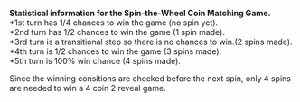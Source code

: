 **Statistical information for the Spin-the-Wheel Coin Matching Game.** <br />
  *1st turn has 1/4 chances to win the game (no spin yet).<br />
  *2nd turn has 1/2 chances to win the game (1 spin made).<br />
  *3rd turn is a transitional step so there is no chances to win.(2 spins made).<br />
  *4th turn is 1/2 chances to win the game (3 spins made).<br />
  *5th turn is 100% win chance (4 spins made).<br />

Since the winning consitions are checked before the next spin, only 4 spins <br /> are needed to win a 4 coin 2 reveal game.
